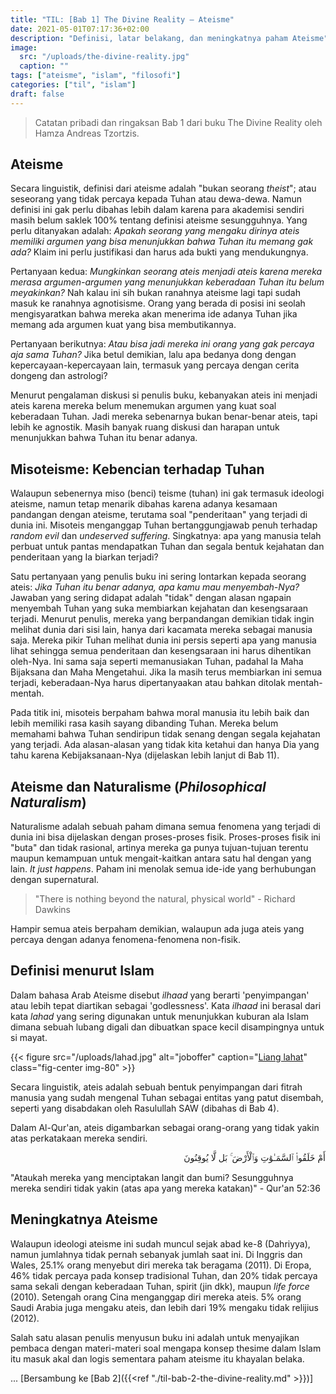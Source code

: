 ```yaml
---
title: "TIL: [Bab 1] The Divine Reality — Ateisme"
date: 2021-05-01T07:17:36+02:00
description: "Definisi, latar belakang, dan meningkatnya paham Ateisme"
image:
  src: "/uploads/the-divine-reality.jpg"
  caption: ""
tags: ["ateisme", "islam", "filosofi"]
categories: ["til", "islam"]
draft: false
---
```


> Catatan pribadi dan ringaksan Bab 1 dari buku The Divine Reality oleh Hamza Andreas Tzortzis.

## Ateisme

Secara linguistik, definisi dari ateisme adalah "bukan seorang _theist_"; atau seseorang yang tidak percaya kepada Tuhan atau dewa-dewa. Namun definisi ini gak perlu dibahas lebih dalam karena para akademisi sendiri masih belum saklek 100% tentang definisi ateisme sesungguhnya. Yang perlu ditanyakan adalah: _Apakah seorang yang mengaku dirinya ateis memiliki argumen yang bisa menunjukkan bahwa Tuhan itu memang gak ada?_ Klaim ini perlu justifikasi dan harus ada bukti yang mendukungnya.

Pertanyaan kedua: _Mungkinkan seorang ateis menjadi ateis karena mereka merasa argumen-argumen yang menunjukkan keberadaan Tuhan itu belum meyakinkan?_ Nah kalau ini sih bukan ranahnya ateisme lagi tapi sudah masuk ke ranahnya agnotisisme. Orang yang berada di posisi ini seolah mengisyaratkan bahwa mereka akan menerima ide adanya Tuhan jika memang ada argumen kuat yang bisa membutikannya.

Pertanyaan berikutnya: _Atau bisa jadi mereka ini orang yang gak percaya aja sama Tuhan?_ Jika betul demikian, lalu apa bedanya dong dengan kepercayaan-kepercayaan lain, termasuk yang percaya dengan cerita dongeng dan astrologi?

Menurut pengalaman diskusi si penulis buku, kebanyakan ateis ini menjadi ateis karena mereka belum menemukan argumen yang kuat soal keberadaan Tuhan. Jadi mereka sebenarnya bukan benar-benar ateis, tapi lebih ke agnostik. Masih banyak ruang diskusi dan harapan untuk menunjukkan bahwa Tuhan itu benar adanya.

## Misoteisme: Kebencian terhadap Tuhan

Walaupun sebenernya miso (benci) teisme (tuhan) ini gak termasuk ideologi ateisme, namun tetap menarik dibahas karena adanya kesamaan pandangan dengan ateisme, terutama soal "penderitaan" yang terjadi di dunia ini. Misoteis menganggap Tuhan bertanggungjawab penuh terhadap _random evil_ dan _undeserved suffering_. Singkatnya: apa yang manusia telah perbuat untuk pantas mendapatkan Tuhan dan segala bentuk kejahatan dan penderitaan yang Ia biarkan terjadi? 

Satu pertanyaan yang penulis buku ini sering lontarkan kepada seorang ateis: _Jika Tuhan itu benar adanya, apa kamu mau menyembah-Nya?_ Jawaban yang sering didapat adalah "tidak" dengan alasan ngapain menyembah Tuhan yang suka membiarkan kejahatan dan kesengsaraan terjadi. Menurut penulis, mereka yang berpandangan demikian tidak ingin melihat dunia dari sisi lain, hanya dari kacamata mereka sebagai manusia saja. Mereka pikir Tuhan melihat dunia ini persis seperti apa yang manusia lihat sehingga semua penderitaan dan kesengsaraan ini harus dihentikan oleh-Nya. Ini sama saja seperti memanusiakan Tuhan, padahal Ia Maha Bijaksana dan Maha Mengetahui. Jika Ia masih terus membiarkan ini semua terjadi, keberadaan-Nya harus dipertanyaakan atau bahkan ditolak mentah-mentah.

Pada titik ini, misoteis berpaham bahwa moral manusia itu lebih baik dan lebih memiliki rasa kasih sayang dibanding Tuhan. Mereka belum memahami bahwa Tuhan sendiripun tidak senang dengan segala kejahatan yang terjadi. Ada alasan-alasan yang tidak kita ketahui dan hanya Dia yang tahu karena Kebijaksanaan-Nya (dijelaskan lebih lanjut di Bab 11).

## Ateisme dan Naturalisme (_Philosophical Naturalism_)

Naturalisme adalah sebuah paham dimana semua fenomena yang terjadi di dunia ini bisa dijelaskan dengan proses-proses fisik. Proses-proses fisik ini "buta" dan tidak rasional, artinya mereka ga punya tujuan-tujuan terentu maupun kemampuan untuk mengait-kaitkan antara satu hal dengan yang lain. _It just happens_. Paham ini menolak semua ide-ide yang berhubungan dengan supernatural.

> "There is nothing beyond the natural, physical world" - Richard Dawkins

Hampir semua ateis berpaham demikian, walaupun ada juga ateis yang percaya dengan adanya fenomena-fenomena non-fisik.

## Definisi menurut Islam

Dalam bahasa Arab Ateisme disebut _ilhaad_ yang berarti 'penyimpangan' atau lebih tepat diartikan sebagai 'godlessness'. Kata _ilhaad_ ini berasal dari kata _lahad_ yang sering digunakan untuk menunjukkan kuburan ala Islam dimana sebuah lubang digali dan dibuatkan space kecil disampingnya untuk si mayat.

{{< figure src="/uploads/lahad.jpg" alt="joboffer" caption="[Liang lahat](https://www.marhaba.qa/funeral-rites-in-islam/islamic-graves/)" class="fig-center img-80" >}}

Secara linguistik, ateis adalah sebuah bentuk penyimpangan dari fitrah manusia yang sudah mengenal Tuhan sebagai entitas yang patut disembah, seperti yang disabdakan oleh Rasulullah SAW (dibahas di Bab 4).

Dalam Al-Qur'an, ateis digambarkan sebagai orang-orang yang tidak yakin atas perkatakaan mereka sendiri.

<div style="text-align: right">

أَمْ خَلَقُوا۟ ٱلسَّمَـٰوَٰتِ وَٱلْأَرْضَ ۚ بَل لَّا يُوقِنُونَ

</div>

"Ataukah mereka yang menciptakan langit dan bumi? Sesungguhnya mereka sendiri tidak yakin (atas apa yang mereka katakan)" - Qur'an 52:36

## Meningkatnya Ateisme

Walaupun ideologi ateisme ini sudah muncul sejak abad ke-8 (Dahriyya), namun jumlahnya tidak pernah sebanyak jumlah saat ini. Di Inggris dan Wales, 25.1% orang menyebut diri mereka tak beragama (2011). Di Eropa, 46% tidak percaya pada konsep tradisional Tuhan, dan 20% tidak percaya sama sekali dengan keberadaan Tuhan, spirit (jin dkk), maupun _life force_ (2010). Setengah orang Cina menganggap diri mereka ateis. 5% orang Saudi Arabia juga mengaku ateis, dan lebih dari 19% mengaku tidak relijius (2012).

Salah satu alasan penulis menyusun buku ini adalah untuk menyajikan pembaca dengan materi-materi soal mengapa konsep thesime dalam Islam itu masuk akal dan logis sementara paham ateisme itu khayalan belaka.

... [Bersambung ke [Bab 2]({{<ref "./til-bab-2-the-divine-reality.md" >}})]
